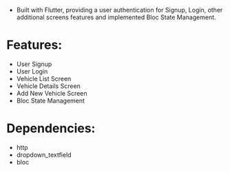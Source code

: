  - Built with Flutter, providing a user authentication for Signup, Login, other additional screens features and implemented Bloc State Management.

# Features: 
 
- User Signup
- User Login
- Vehicle List Screen 
- Vehicle Details Screen 
- Add New Vehicle Screen 
- Bloc State Management 

# Dependencies:

- http
- dropdown_textfield
- bloc